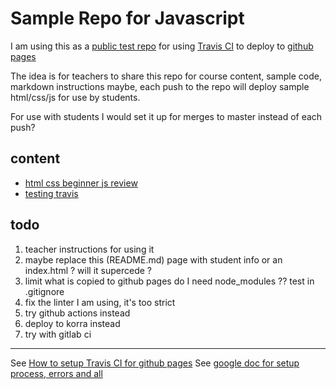 # Sample Repo for Javascript

I am using this as a [public test repo](https://github.com/campbe13/javascript-320/)  for using [Travis CI](https://travis-ci.com/github/campbe13/javascript-320/) to  deploy to [github pages](https://campbe13.github.io/javascript-320)

The idea is for teachers to share this repo for course content, sample code, markdown instructions maybe, each push to the repo will deploy sample html/css/js for use by students.   

For use with students I would set it up for merges to master instead of each push? 

## content

* [html css beginner js review](week01)
* [testing travis](tricia.html)

## todo 
1. teacher instructions for using it 
3. maybe replace this (README.md) page with student info  or an index.html ? will it supercede ?
4. limit what is copied to github pages  do I need node_modules ?? test in .gitignore
2. fix the linter I am using, it's too strict
2. try github actions instead 
3. deploy to korra instead
4. try with gitlab ci 

-----
See [How to setup Travis CI for github pages](https://docs.google.com/document/d/1Yrijs0V0053suuavLWUzIvQsyPURtc33o6zOMsBAOrE/edit?usp=sharing)
See [google doc for setup process, errors and all ](https://docs.google.com/document/d/1zJ7LxYUMihiR9Cp1E7OVk645Jjh8m5BM7eaGxwXS8ZQ/edit?usp=sharing)


